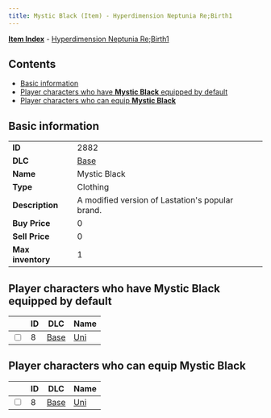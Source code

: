```yaml
---
title: Mystic Black (Item) - Hyperdimension Neptunia Re;Birth1
---
```


[**Item Index**](/neptunia/rb1/item/index.html) - [Hyperdimension Neptunia Re;Birth1](/neptunia/rb1)

## Contents

- [Basic information](#basic-information)
- [Player characters who have **Mystic Black** equipped by default](#player-characters-who-have-mystic-black-equipped-by-default)
- [Player characters who can equip **Mystic Black**](#player-characters-who-can-equip-mystic-black)

## Basic information

|   |   |
| -- | -- |
| **ID** | 2882 |
| **DLC** | [Base](/neptunia/rb1/dlc/1-base.html) |
| **Name** | Mystic Black |
| **Type** | Clothing |
| **Description** | A modified version of Lastation's popular brand. |
| **Buy Price** | 0 |
| **Sell Price** | 0 |
| **Max inventory** | 1 |


## Player characters who have **Mystic Black** equipped by default

|    | ID | DLC | Name |
| -- | -- | --- | ---- |
| <input type="checkbox" id="rb1-player-1-8" class="trackbox" /> | 8 | [Base](/neptunia/rb1/dlc/1-base.html) | [Uni](/neptunia/rb1/player/1-8-uni.html) |


## Player characters who can equip **Mystic Black**

|    | ID | DLC | Name |
| -- | -- | --- | ---- |
| <input type="checkbox" id="rb1-player-1-8" class="trackbox" /> | 8 | [Base](/neptunia/rb1/dlc/1-base.html) | [Uni](/neptunia/rb1/player/1-8-uni.html) |
